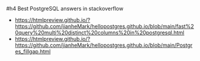 #h4 Best PostgreSQL answers in stackoverflow
* https://htmlpreview.github.io/?https://github.com/jianheMark/hellopostgres.github.io/blob/main/fast%20query%20multi%20distinct%20columns%20in%20postgresql.html    
* https://htmlpreview.github.io/?https://github.com/jianheMark/hellopostgres.github.io/blob/main/Postgres_fillgap.html   
